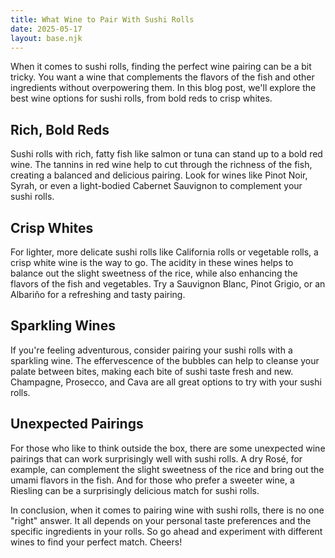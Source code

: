 ```yaml
---
title: What Wine to Pair With Sushi Rolls
date: 2025-05-17
layout: base.njk
---
```


When it comes to sushi rolls, finding the perfect wine pairing can be a bit tricky. You want a wine that complements the flavors of the fish and other ingredients without overpowering them. In this blog post, we'll explore the best wine options for sushi rolls, from bold reds to crisp whites.

## Rich, Bold Reds

Sushi rolls with rich, fatty fish like salmon or tuna can stand up to a bold red wine. The tannins in red wine help to cut through the richness of the fish, creating a balanced and delicious pairing. Look for wines like Pinot Noir, Syrah, or even a light-bodied Cabernet Sauvignon to complement your sushi rolls.

## Crisp Whites

For lighter, more delicate sushi rolls like California rolls or vegetable rolls, a crisp white wine is the way to go. The acidity in these wines helps to balance out the slight sweetness of the rice, while also enhancing the flavors of the fish and vegetables. Try a Sauvignon Blanc, Pinot Grigio, or an Albariño for a refreshing and tasty pairing.

## Sparkling Wines

If you're feeling adventurous, consider pairing your sushi rolls with a sparkling wine. The effervescence of the bubbles can help to cleanse your palate between bites, making each bite of sushi taste fresh and new. Champagne, Prosecco, and Cava are all great options to try with your sushi rolls.

## Unexpected Pairings

For those who like to think outside the box, there are some unexpected wine pairings that can work surprisingly well with sushi rolls. A dry Rosé, for example, can complement the slight sweetness of the rice and bring out the umami flavors in the fish. And for those who prefer a sweeter wine, a Riesling can be a surprisingly delicious match for sushi rolls.

In conclusion, when it comes to pairing wine with sushi rolls, there is no one "right" answer. It all depends on your personal taste preferences and the specific ingredients in your rolls. So go ahead and experiment with different wines to find your perfect match. Cheers!